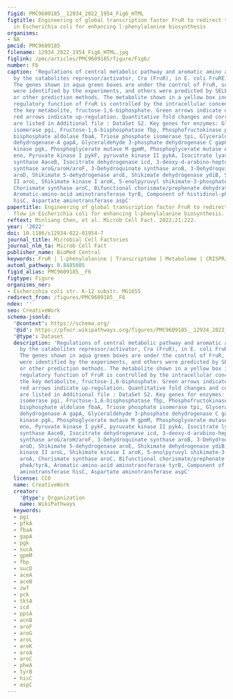 ```yaml
---
figid: PMC9609185__12934_2022_1954_Fig6_HTML
figtitle: Engineering of global transcription factor FruR to redirect the carbon flow
  in Escherichia coli for enhancing l-phenylalanine biosynthesis
organisms:
- NA
pmcid: PMC9609185
filename: 12934_2022_1954_Fig6_HTML.jpg
figlink: /pmc/articles/PMC9609185/figure/Fig6/
number: F6
caption: 'Regulations of central metabolic pathway and aromatic amino acid synthesis
  by the catabolites repressor/activator, Cra (FruR), in E. coli FruRE173K mutant.
  The genes shown in aqua green boxes are under the control of FruR, some of which
  were identified by the experiments, and others were predicted by SELEX chip analyses
  or other prediction methods. The metabolite shown in a yellow box indicates the
  regulatory function of FruR is controlled by the intracellular concentration of
  the key metabolite, fructose-1,6-biphosphate. Green arrows indicate down-regulation,
  red arrows indicate up-regulation. Quantitative fold changes and corrected p-values
  are listed in Additional file : DataSet S2. Key genes for enzymes: Glucose-6-phosphate
  isomerase pgi, Fructose-1,6-bisphosphatase fbp, Phosphofructokinase pfkA, Fructose
  bisphosphate aldolase fbaA, Triose phosphate isomerase tpi, Glyceraldehyde 3-phosphate
  dehydrogenase-A gapA, Glyceraldehyde 3-phosphate dehydrogenase C gapC, Phosphoglycerate
  kinase pgk, Phosphoglycerate mutase M gpmM, Phosphoglycerate mutase A gpmA, Enolase
  eno, Pyruvate kinase I pykF, pyruvate kinase II pykA, Isocitrate lyase aceA, Malate
  synthase AaceB, Isocitrate dehydrogenase icd, 3-deoxy-d-arabino-heptulosonate-7-phosphate
  synthase aroG/aroH/aroF, 3-Dehydroquinate synthase aroB, 3-Dehydroquinate dehydratase
  aroD, Shikimate 5-dehydrogenase aroE, Shikimate dehydrogenase ydiB, Shikimate kinase
  II aroL, Shikimate kinase I aroK, 5-enolpyruvyl shikimate-3-phosphate synthase aroA,
  Chorismate synthase aroC, Bifunctional chorismate/prephenate dehydratase pheA/tyrA,
  Aromatic-amino-acid aminotransferase tyrB, Component of histidinol-phosphate aminotransferase
  hisC, Aspartate aminotransferase aspC'
papertitle: Engineering of global transcription factor FruR to redirect the carbon
  flow in Escherichia coli for enhancing l-phenylalanine biosynthesis.
reftext: Minliang Chen, et al. Microb Cell Fact. 2022;21:222.
year: '2022'
doi: 10.1186/s12934-022-01954-7
journal_title: Microbial Cell Factories
journal_nlm_ta: Microb Cell Fact
publisher_name: BioMed Central
keywords: FruR | l-phenylalanine | Transcriptome | Metabolome | CRISPR/Cas9
automl_pathway: 0.8485085
figid_alias: PMC9609185__F6
figtype: Figure
organisms_ner:
- Escherichia coli str. K-12 substr. MG1655
redirect_from: /figures/PMC9609185__F6
ndex: ''
seo: CreativeWork
schema-jsonld:
  '@context': https://schema.org/
  '@id': https://pfocr.wikipathways.org/figures/PMC9609185__12934_2022_1954_Fig6_HTML.html
  '@type': Dataset
  description: 'Regulations of central metabolic pathway and aromatic amino acid synthesis
    by the catabolites repressor/activator, Cra (FruR), in E. coli FruRE173K mutant.
    The genes shown in aqua green boxes are under the control of FruR, some of which
    were identified by the experiments, and others were predicted by SELEX chip analyses
    or other prediction methods. The metabolite shown in a yellow box indicates the
    regulatory function of FruR is controlled by the intracellular concentration of
    the key metabolite, fructose-1,6-biphosphate. Green arrows indicate down-regulation,
    red arrows indicate up-regulation. Quantitative fold changes and corrected p-values
    are listed in Additional file : DataSet S2. Key genes for enzymes: Glucose-6-phosphate
    isomerase pgi, Fructose-1,6-bisphosphatase fbp, Phosphofructokinase pfkA, Fructose
    bisphosphate aldolase fbaA, Triose phosphate isomerase tpi, Glyceraldehyde 3-phosphate
    dehydrogenase-A gapA, Glyceraldehyde 3-phosphate dehydrogenase C gapC, Phosphoglycerate
    kinase pgk, Phosphoglycerate mutase M gpmM, Phosphoglycerate mutase A gpmA, Enolase
    eno, Pyruvate kinase I pykF, pyruvate kinase II pykA, Isocitrate lyase aceA, Malate
    synthase AaceB, Isocitrate dehydrogenase icd, 3-deoxy-d-arabino-heptulosonate-7-phosphate
    synthase aroG/aroH/aroF, 3-Dehydroquinate synthase aroB, 3-Dehydroquinate dehydratase
    aroD, Shikimate 5-dehydrogenase aroE, Shikimate dehydrogenase ydiB, Shikimate
    kinase II aroL, Shikimate kinase I aroK, 5-enolpyruvyl shikimate-3-phosphate synthase
    aroA, Chorismate synthase aroC, Bifunctional chorismate/prephenate dehydratase
    pheA/tyrA, Aromatic-amino-acid aminotransferase tyrB, Component of histidinol-phosphate
    aminotransferase hisC, Aspartate aminotransferase aspC'
  license: CC0
  name: CreativeWork
  creator:
    '@type': Organization
    name: WikiPathways
  keywords:
  - pgi
  - pfkA
  - fbaA
  - gapA
  - pgk
  - sucA
  - gpmM
  - fbp
  - sucD
  - aceA
  - aceB
  - zwf
  - pck
  - tktA
  - icd
  - ppsA
  - acnB
  - aroF
  - aroG
  - aroL
  - aroK
  - aroA
  - aroC
  - pheA
  - tyrB
  - hisC
  - aspC
---
```

